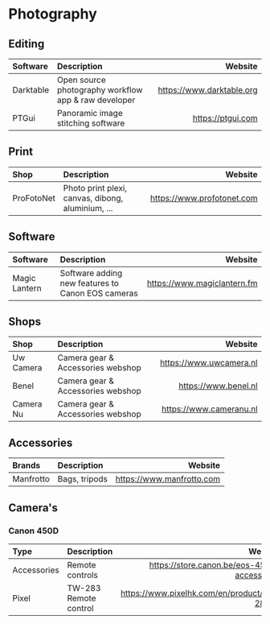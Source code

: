 # Photography

## Editing

| Software  | Description                                          | Website                   |
| :-------- | :--------------------------------------------------- | ------------------------: |
| Darktable | Open source photography workflow app & raw developer | https://www.darktable.org |
| PTGui     | Panoramic image stitching software                   | https://ptgui.com         |

## Print

| Shop       | Description                                       | Website                    |
| :--------- | :------------------------------------------------ | -------------------------: |
| ProFotoNet | Photo print plexi, canvas, dibong, aluminium, ... | https://www.profotonet.com |

## Software

| Software      | Description                                       | Website                     |
| :------------ | :------------------------------------------------ | --------------------------: |
| Magic Lantern | Software adding new features to Canon EOS cameras | https://www.magiclantern.fm |

## Shops

| Shop      | Description                       | Website                 |
| :-------- | :-------------------------------- | ----------------------: |
| Uw Camera | Camera gear & Accessories webshop | https://www.uwcamera.nl |
| Benel     | Camera gear & Accessories webshop | https://www.benel.nl    |
| Camera Nu | Camera gear & Accessories webshop | https://www.cameranu.nl |

## Accessories

| Brands    | Description   | Website                   |
| :-------- | :------------ | ------------------------: |
| Manfrotto | Bags, tripods | https://www.manfrotto.com |

## Camera's

### Canon 450D

| Type        | Description           | Website                                     |
| :---------- | :-------------------- | ------------------------------------------: |
| Accessories | Remote controls       | https://store.canon.be/eos-450d-accessories |
| Pixel       | TW-283 Remote control | https://www.pixelhk.com/en/product/TW-283-3 |